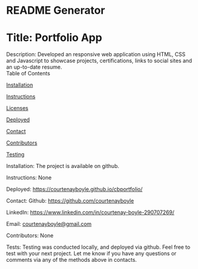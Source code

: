 # README Generator<br>
# <b>Title: Portfolio App<br></b>
Description: Developed an responsive web application using HTML, CSS and Javascript to showcase projects, certifications, links to social sites and an up-to-date resume.
<br>
Table of Contents<br>

[Installation](##Installation)

[Instructions](##Instructions)

[Licenses](##Licenses)

[Deployed](##Deployed)

[Contact](##Contact)

[Contributors](##Contributors)

[Testing](##Testing)

Installation:
The project is available on github.

Instructions:
None

Deployed:
https://courtenayboyle.github.io/cbportfolio/

Contact:
Github: https://github.com/courtenayboyle

LinkedIn: https://www.linkedin.com/in/courtenay-boyle-290707269/

Email: courtenayboyle@gmail.com

Contributors:
None

Tests:
Testing was conducted locally, and deployed via github.
Feel free to test with your next project. Let me know if you have any questions or comments via any of the methods above in contacts.